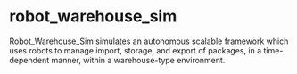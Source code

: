 # robot_warehouse_sim
 Robot_Warehouse_Sim simulates an autonomous scalable framework which uses robots to manage import, storage, and export of packages, in a time-dependent manner, within a warehouse-type environment.
